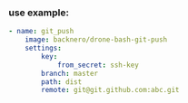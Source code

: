 ###  use example:

```yaml
- name: git_push
	image: backnero/drone-bash-git-push
	settings:
		key:
			from_secret: ssh-key
		branch: master
		path: dist
		remote: git@git.github.com:abc.git
```


